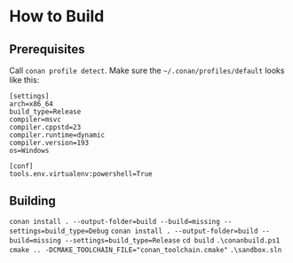 # How to Build
## Prerequisites
Call `conan profile detect`.
Make sure the `~/.conan/profiles/default` looks like this:
```
[settings]
arch=x86_64
build_type=Release
compiler=msvc
compiler.cppstd=23
compiler.runtime=dynamic
compiler.version=193
os=Windows

[conf]
tools.env.virtualenv:powershell=True
```
## Building
`conan install . --output-folder=build --build=missing --settings=build_type=Debug`
`conan install . --output-folder=build --build=missing --settings=build_type=Release`
`cd build`
`.\conanbuild.ps1`
`cmake .. -DCMAKE_TOOLCHAIN_FILE="conan_toolchain.cmake"`
`.\sandbox.sln`
